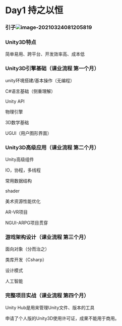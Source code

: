 # Day1 持之以恒



### **引子**![image-20210324081205819](C:\Users\xuyouzhe1\AppData\Roaming\Typora\typora-user-images\image-20210324081205819.png)

### **Unity3D特点**

简单易用、跨平台、开发效率高、成本低

### **Unity3D引擎基础（课业流程 第一个月）**

unity环境搭建/基本操作（无编程）

C#语言基础（侧重理解）

Unity API

物理引擎

3D数学基础

UGUI（用户图形界面）

### **Unity3D高级应用（课业流程 第二个月）**

Unity高级组件

IO，协程，多线程

常用数据结构

shader

美术资源性能优化

AR-VR项目

NGUI-ARPG项目贯穿

### 游戏架构设计（课业流程 第三个月）

面向对象（分而治之）

类库开发（Csharp）

设计模式

人工智能

### 完整项目实战（课业流程 第四个月）









Unity Hub是用来管理Unity文件、版本的工具



申请了个人版的Unity3D使用许可证，成果不能用于商用。

